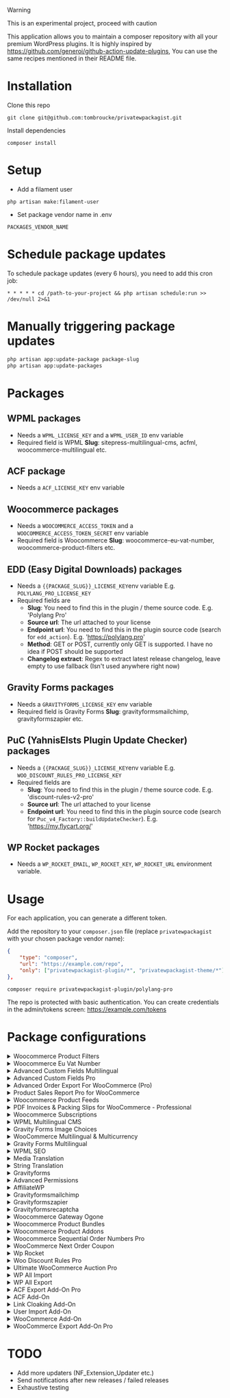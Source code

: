 > [!WARNING]  
> This is an experimental project, proceed with caution

This application allows you to maintain a composer repository with all your premium WordPress plugins. It is highly inspired by https://github.com/generoi/github-action-update-plugins, You can use the same recipes mentioned in their README file.

# Installation

Clone this repo

```
git clone git@github.com:tombroucke/privatewpackagist.git
```

Install dependencies

```
composer install
```

# Setup

-   Add a filament user

```
php artisan make:filament-user
```

-   Set package vendor name in .env

```
PACKAGES_VENDOR_NAME
```

# Schedule package updates

To schedule package updates (every 6 hours), you need to add this cron job:

```
* * * * * cd /path-to-your-project && php artisan schedule:run >> /dev/null 2>&1
```

# Manually triggering package updates

```bash
php artisan app:update-package package-slug
php artisan app:update-packages
```

# Packages

## WPML packages

-   Needs a `WPML_LICENSE_KEY` and a `WPML_USER_ID` env variable
-   Required field is WPML **Slug**: sitepress-multilingual-cms, acfml, woocommerce-multilingual etc.

## ACF package

-   Needs a `ACF_LICENSE_KEY` env variable

## Woocommerce packages

-   Needs a `WOOCOMMERCE_ACCESS_TOKEN` and a `WOOCOMMERCE_ACCESS_TOKEN_SECRET` env variable
-   Required field is Woocommerce **Slug**: woocommerce-eu-vat-number, woocommerce-product-filters etc.

## EDD (Easy Digital Downloads) packages

-   Needs a `{{PACKAGE_SLUG}}_LICENSE_KEY`env variable E.g. `POLYLANG_PRO_LICENSE_KEY`
-   Required fields are
    -   **Slug**: You need to find this in the plugin / theme source code. E.g. 'Polylang Pro'
    -   **Source url**: The url attached to your license
    -   **Endpoint url**: You need to find this in the plugin source code (search for `edd_action`). E.g. 'https://polylang.pro'
    -   **Method**: GET or POST, currently only GET is supported. I have no idea if POST should be supported
    -   **Changelog extract**: Regex to extract latest release changelog, leave empty to use fallback (Isn't used anywhere right now)

## Gravity Forms packages

-   Needs a `GRAVITYFORMS_LICENSE_KEY` env variable
-   Required field is Gravity Forms **Slug**: gravityformsmailchimp, gravityformszapier etc.

## PuC (YahnisElsts Plugin Update Checker) packages

-   Needs a `{{PACKAGE_SLUG}}_LICENSE_KEY`env variable E.g. `WOO_DISCOUNT_RULES_PRO_LICENSE_KEY`
-   Required fields are
    -   **Slug**: You need to find this in the plugin / theme source code. E.g. 'discount-rules-v2-pro'
    -   **Source url**: The url attached to your license
    -   **Endpoint url**: You need to find this in the plugin source code (search for `Puc_v4_Factory::buildUpdateChecker`). E.g. 'https://my.flycart.org/'

## WP Rocket packages

-   Needs a `WP_ROCKET_EMAIL`, `WP_ROCKET_KEY`, `WP_ROCKET_URL` environment variable.

# Usage

For each application, you can generate a different token.

Add the repository to your `composer.json` file (replace `privatewpackagist` with your chosen package vendor name):

```json
{
    "type": "composer",
    "url": "https://example.com/repo",
    "only": ["privatewpackagist-plugin/*", "privatewpackagist-theme/*"]
},
```

```
composer require privatewpackagist-plugin/polylang-pro
```

The repo is protected with basic authentication. You can create credentials in the admin/tokens screen: https://example.com/tokens

# Package configurations

<details>
<summary>Woocommerce Product Filters</summary>

**type:** woocommerce\
**slug:** woocommerce-product-filters

```
{
	slug: woocommerce-product-filters
}
```

</details>

<details>
<summary>Woocommerce Eu Vat Number</summary>

**type:** woocommerce\
**slug:** woocommerce-eu-vat-number

```
{
	slug: woocommerce-eu-vat-number
}
```

</details>

<details>
<summary>Advanced Custom Fields Multilingual</summary>

**type:** wpml\
**slug:** acfml

```
{
	slug: acfml
}
```

</details>

<details>
<summary>Advanced Custom Fields Pro</summary>

**type:** acf\
**slug:** advanced-custom-fields-pro

</details>

<details>
<summary>Advanced Order Export For WooCommerce (Pro)</summary>

**type:** edd\
**slug:** woocommerce-order-export

```
{
	slug: Advanced Order Export For WooCommerce (Pro),
	source_url: https://example.com,
	endpoint_url: https://algolplus.com/plugins/,
	method: GET
}
```

</details>

<details>
<summary>Product Sales Report Pro for WooCommerce</summary>

**type:** edd\
**slug:** hm-product-sales-report-pro

```
{
	slug: Product Sales Report Pro for WooCommerce,
	source_url: https://example.com,
	endpoint_url: https://wpzone.co/,
	method: GET
}
```

</details>

<details>
<summary>Woocommerce Product Feeds</summary>

**type:** woocommerce\
**slug:** woocommerce-product-feeds

```
{
	slug: woocommerce-product-feeds
}
```

</details>

<details>
<summary>PDF Invoices & Packing Slips for WooCommerce - Professional</summary>

**type:** edd\
**slug:** woocommerce-pdf-ips-pro

```
{
	slug: PDF Invoices & Packing Slips for WooCommerce - Professional,
	source_url: https://example.com,
	endpoint_url: https://wpovernight.com/license-api,
	method: GET
}
```

</details>

<details>
<summary>Woocommerce Subscriptions</summary>

**type:** woocommerce\
**slug:** woocommerce-subscriptions

```
{
	slug: woocommerce-subscriptions
}
```

</details>

<details>
<summary>WPML Multilingual CMS</summary>

**type:** wpml\
**slug:** sitepress-multilingual-cms

```
{
	slug: sitepress-multilingual-cms
}
```

</details>

<details>
<summary>Gravity Forms Image Choices</summary>

**type:** edd\
**slug:** gf-image-choices

```
{
	slug: Gravity Forms Image Choices,
	source_url: https://example.com,
	endpoint_url: https://jetsloth.com,
	method: GET
}
```

</details>

<details>
<summary>WooCommerce Multilingual & Multicurrency</summary>

**type:** wpml\
**slug:** woocommerce-multilingual

```
{
	slug: woocommerce-multilingual
}
```

</details>

<details>
<summary>Gravity Forms Multilingual</summary>

**type:** wpml\
**slug:** gravityforms-multilingual

```
{
	slug: gravityforms-multilingual
}
```

</details>

<details>
<summary>WPML SEO</summary>

**type:** wpml\
**slug:** wp-seo-multilingual

```
{
	slug: wp-seo-multilingual
}
```

</details>

<details>
<summary>Media Translation</summary>

**type:** wpml\
**slug:** wpml-media-translation

```
{
	slug: wpml-media-translation
}
```

</details>

<details>
<summary>String Translation</summary>

**type:** wpml\
**slug:** wpml-string-translation

```
{
	slug: wpml-string-translation
}
```

</details>

<details>
<summary>Gravityforms</summary>

**type:** gravity_form\s
**slug:** gravityforms

```
{
	slug: gravityforms
}
```

</details>

<details>
<summary>Advanced Permissions</summary>

**type:** edd\
**slug:** forgravity-advancedpermissions

```
{
	slug: Advanced Permissions,
	source_url: https://example.com,
	endpoint_url: https://cosmicgiant.com,
	method: GET
}
```

</details>

<details>
<summary>AffiliateWP</summary>

**type:** edd\
**slug:** affiliate-wp

```
{
	slug: AffiliateWP,
	source_url: https://example.com/,
	endpoint_url: https://affiliatewp.com,
	method: GET
}
```

</details>

<details>
<summary>Gravityformsmailchimp</summary>

**type:** gravity_forms\
**slug:** gravityformsmailchimp

```
{
	slug: gravityformsmailchimp
}
```

</details>

<details>
<summary>Gravityformszapier</summary>

**type:** gravity_forms\
**slug:** gravityformszapier

```
{
	slug: gravityformszapier
}
```

</details>

<details>
<summary>Gravityformsrecaptcha</summary>

**type:** gravity_forms\
**slug:** gravityformsrecaptcha

```
{
	slug: gravityformsrecaptcha
}
```

</details>

<details>
<summary>Woocommerce Gateway Ogone</summary>

**type:** woocommerce\
**slug:** woocommerce-gateway-ogone

```
{
	slug: woocommerce-gateway-ogone
}
```

</details>

<details>
<summary>Woocommerce Product Bundles</summary>

**type:** woocommerce\
**slug:** woocommerce-product-bundles

```
{
	slug: woocommerce-product-bundles
}
```

</details>

<details>
<summary>Woocommerce Product Addons</summary>

**type:** woocommerce\
**slug:** woocommerce-product-addons

```
{
	slug: woocommerce-product-addons
}
```

</details>

<details>
<summary>Woocommerce Sequential Order Numbers Pro</summary>

**type:** woocommerce\
**slug:** woocommerce-sequential-order-numbers-pro

```
{
	slug: woocommerce-sequential-order-numbers-pro
}
```

</details>

<details>
<summary>WooCommerce Next Order Coupon</summary>

**type:** edd\
**slug:** woocommerce-next-order-coupon

```
{
	slug: WooCommerce Next Order Coupon,
	source_url: https://example.com,
	endpoint_url: https://wpovernight.com/license-api/,
	method: GET
}
```

</details>

<details>
<summary>Wp Rocket</summary>

**type:** wp_rocket\
**slug:** wp-rocket

</details>

<details>
<summary>Woo Discount Rules Pro</summary>

**type:** puc\
**slug:** woo-discount-rules-pro

```
{
	slug: discount-rules-v2-pro,
	source_url: https://example.com,
	endpoint_url: https://my.flycart.org/
}
```

</details>

<details>
<summary>Ultimate WooCommerce Auction Pro</summary>

**type:** edd\
**slug:** ultimate-woocommerce-auction-pro

```
{
	slug: Ultimate WooCommerce Auction Pro,
	source_url: https://example.com,
	endpoint_url: https://auctionplugin.net/,
	method: GET
}
```

</details>

<details>
<summary>WP All Import</summary>

**type:** edd\
**slug:** wp-all-import-pro

```
{
	slug: WP All Import,
	source_url: https://example.com,
	endpoint_url: https://update.wpallimport.com/check_version,
	method: GET,
	skip_license_check: true
}
```

</details>

<details>
<summary>WP All Export</summary>

**type:** edd\
**slug:** wp-all-export-pro

```
{
	slug: WP All Export,
	source_url: https://example.com,
	endpoint_url: https://update.wpallimport.com/check_version,
	method: GET,
	skip_license_check: true
}
```

</details>

<details>
<summary>ACF Export Add-On Pro</summary>

**type:** edd\
**slug:** wpae-acf-add-on

```
{
	slug: ACF Export Add-On Pro,
	source_url: https://example.com,
	endpoint_url: https://update.wpallimport.com/check_version,
	method: GET,
	skip_license_check: true
}
```

</details>

<details>
<summary>ACF Add-On</summary>

**type:** edd\
**slug:** wpai-acf-add-on

```
{
	slug: ACF Add-On,
	source_url: https://example.com,
	endpoint_url: https://update.wpallimport.com/check_version,
	method: GET,
	skip_license_check: true
}
```

</details>

<details>
<summary>Link Cloaking Add-On</summary>

**type:** edd\
**slug:** wpai-linkcloak-add-on

```
{
	slug: Link Cloaking Add-On,
	source_url: https://example.com,
	endpoint_url: https://update.wpallimport.com/check_version,
	method: GET,
	skip_license_check: true
}
```

</details>

<details>
<summary>User Import Add-On</summary>

**type:** edd\
**slug:** wpai-user-add-on

```
{
	slug: User Import Add-On,
	source_url: https://example.com,
	endpoint_url: https://update.wpallimport.com/check_version,
	method: GET,
	skip_license_check: true
}
```

</details>

<details>
<summary>WooCommerce Add-On</summary>

**type:** edd\
**slug:** wpai-woocommerce-add-on

```
{
	slug: WooCommerce Add-On,
	source_url: https://example.com,
	endpoint_url: https://update.wpallimport.com/check_version,
	method: GET,
	skip_license_check: true
}
```

</details>

<details>
<summary>WooCommerce Export Add-On Pro</summary>

**type:** edd\
**slug:** wpae-woocommerce-add-on

```
{
	slug: WooCommerce Export Add-On Pro,
	source_url: https://example.com,
	endpoint_url: https://update.wpallimport.com/check_version,
	method: GET,
	skip_license_check: true
}
```

</details>

# TODO

-   Add more updaters (NF_Extension_Updater etc.)
-   Send notifications after new releases / failed releases
-   Exhaustive testing
